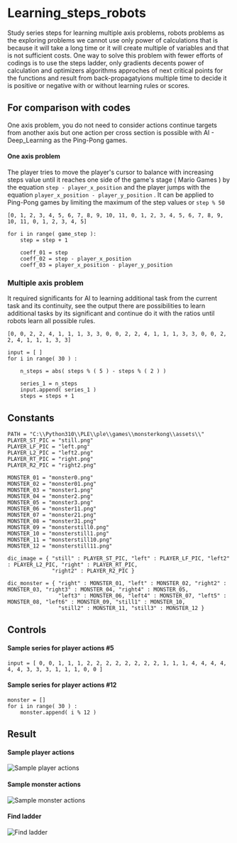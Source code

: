 # Learning_steps_robots

Study series steps for learning multiple axis problems, robots problems as the exploring problems we cannot use only power of calculations that is because it will take a long time or it will create multiple of variables and that is not sufficient costs. One way to solve this problem with fewer efforts of codings is to use the steps ladder, only gradients decents power of calculation and optimizers algorithms approches of next critical points for the functions and result from back-propagatyions multiple time to decide it is positive or negative with or without learning rules or scores.

## For comparison with codes ## 

One axis problem, you do not need to consider actions continue targets from another axis but one action per cross section is possible with AI - Deep_Learning as the Ping-Pong games.

#### One axis problem ####

The player tries to move the player's cursor to balance with increasing steps value until it reaches one side of the game's stage ( Mario Games ) by the equation ```step - player_x_position``` and the player jumps with the equation ```player_x_position - player_y_position``` .  It can be applied to Ping-Pong games by limiting the maximum of the step values or ```step % 50``` 

``` [0, 1, 2, 3, 4, 5, 6, 7, 8, 9, 10, 11, 0, 1, 2, 3, 4, 5, 6, 7, 8, 9, 10, 11, 0, 1, 2, 3, 4, 5] ```

```
for i in range( game_step ):
    step = step + 1
    
    coeff_01 = step 
    coeff_02 = step - player_x_position
    coeff_03 = player_x_position - player_y_position
```

### Multiple axis problem ####

It required significants for AI to learning additional task from the current task and its continuity, see the output there are possibilities to learn additional tasks by its significant and continue do it with the ratios until robots learn all possible rules. 

``` [0, 0, 2, 2, 4, 1, 1, 1, 3, 3, 0, 0, 2, 2, 4, 1, 1, 1, 3, 3, 0, 0, 2, 2, 4, 1, 1, 1, 3, 3] ```

```
input = [ ]	
for i in range( 30 ) :

	n_steps = abs( steps % ( 5 ) - steps % ( 2 ) )

	series_1 = n_steps
	input.append( series_1 )
	steps = steps + 1
```

## Constants ##


```
PATH = "C:\\Python310\\PLE\\ple\\games\\monsterkong\\assets\\"
PLAYER_ST_PIC = "still.png"
PLAYER_LF_PIC = "left.png"
PLAYER_L2_PIC = "left2.png"
PLAYER_RT_PIC = "right.png"
PLAYER_R2_PIC = "right2.png"

MONSTER_01 = "monster0.png"
MONSTER_02 = "monster01.png"
MONSTER_03 = "monster1.png"
MONSTER_04 = "monster2.png"
MONSTER_05 = "monster3.png"
MONSTER_06 = "monster11.png"
MONSTER_07 = "monster21.png"
MONSTER_08 = "monster31.png"
MONSTER_09 = "monsterstill0.png"
MONSTER_10 = "monsterstill1.png"
MONSTER_11 = "monsterstill10.png"
MONSTER_12 = "monsterstill11.png"

dic_image = { "still" : PLAYER_ST_PIC, "left" : PLAYER_LF_PIC, "left2" : PLAYER_L2_PIC, "right" : PLAYER_RT_PIC, 
              "right2" : PLAYER_R2_PIC }

dic_monster = { "right" : MONSTER_01, "left" : MONSTER_02, "right2" : MONSTER_03, "right3" : MONSTER_04, "right4" : MONSTER_05, 
                "left3" : MONSTER_06, "left4" : MONSTER_07, "left5" : MONSTER_08, "left6" : MONSTER_09, "still1" : MONSTER_10, 
                "still2" : MONSTER_11, "still3" : MONSTER_12 }
```

## Controls ##


#### Sample series for player actions #5 ####


```
input = [ 0, 0, 1, 1, 1, 2, 2, 2, 2, 2, 2, 2, 2, 1, 1, 1, 4, 4, 4, 4, 4, 4, 3, 3, 3, 1, 1, 1, 0, 0 ]
```


#### Sample series for player actions #12 ####

```
monster = []
for i in range( 30 ) :
    monster.append( i % 12 )
```


## Result ##

#### Sample player actions ####

![Sample player actions](https://github.com/jkaewprateep/Learning_steps_robots/blob/main/Figure_1.png?raw=true "Sample player actions")

#### Sample monster actions ####

![Sample monster actions](https://github.com/jkaewprateep/Learning_steps_robots/blob/main/Figure_2.png?raw=true "Sample monster actions")

#### Find ladder ###

![Find ladder](https://github.com/jkaewprateep/Learning_steps_robots/blob/main/ladder.gif?raw=true "Find ladder")
